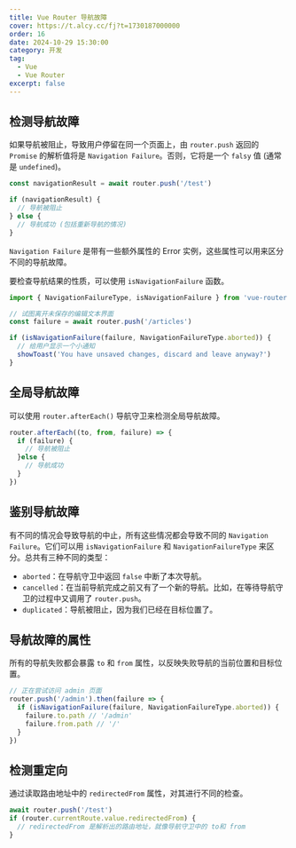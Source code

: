 ```yaml
---
title: Vue Router 导航故障
cover: https://t.alcy.cc/fj?t=1730187000000
order: 16
date: 2024-10-29 15:30:00
category: 开发
tag:
  - Vue
  - Vue Router
excerpt: false
---
```


## 检测导航故障

如果导航被阻止，导致用户停留在同一个页面上，由 `router.push` 返回的 `Promise` 的解析值将是 `Navigation Failure`。否则，它将是一个 `falsy` 值 (通常是 `undefined`)。

```JavaScript
const navigationResult = await router.push('/test')

if (navigationResult) {
  // 导航被阻止
} else {
  // 导航成功 (包括重新导航的情况)
}
```

`Navigation Failure` 是带有一些额外属性的 Error 实例，这些属性可以用来区分不同的导航故障。

要检查导航结果的性质，可以使用 `isNavigationFailure` 函数。

```JavaScript
import { NavigationFailureType, isNavigationFailure } from 'vue-router'

// 试图离开未保存的编辑文本界面
const failure = await router.push('/articles')

if (isNavigationFailure(failure, NavigationFailureType.aborted)) {
  // 给用户显示一个小通知
  showToast('You have unsaved changes, discard and leave anyway?')
}
```

## 全局导航故障

可以使用 `router.afterEach()` 导航守卫来检测全局导航故障。

```JavaScript
router.afterEach((to, from, failure) => {
  if (failure) {
    // 导航被阻止
  }else {
    // 导航成功
  }
})
```

## 鉴别导航故障

有不同的情况会导致导航的中止，所有这些情况都会导致不同的 `Navigation Failure`。它们可以用 `isNavigationFailure` 和 `NavigationFailureType` 来区分。总共有三种不同的类型：

- `aborted`：在导航守卫中返回 `false` 中断了本次导航。
- `cancelled`：在当前导航完成之前又有了一个新的导航。比如，在等待导航守卫的过程中又调用了 `router.push`。
- `duplicated`：导航被阻止，因为我们已经在目标位置了。

## 导航故障的属性

所有的导航失败都会暴露 `to` 和 `from` 属性，以反映失败导航的当前位置和目标位置。

```JavaScript
// 正在尝试访问 admin 页面
router.push('/admin').then(failure => {
  if (isNavigationFailure(failure, NavigationFailureType.aborted)) {
    failure.to.path // '/admin'
    failure.from.path // '/'
  }
})
```

## 检测重定向

通过读取路由地址中的 `redirectedFrom` 属性，对其进行不同的检查。

```JavaScript
await router.push('/test')
if (router.currentRoute.value.redirectedFrom) {
  // redirectedFrom 是解析出的路由地址，就像导航守卫中的 to和 from
}
```
